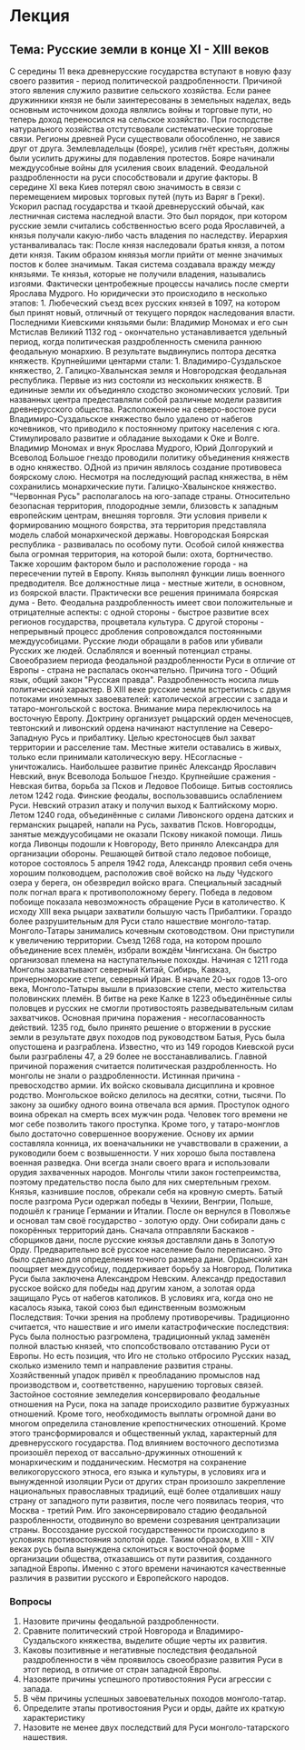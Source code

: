 # Лекция
## Тема: Русские земли в конце XI - XIII веков
С середины 11 века древнерусские государства вступают в новую фазу своего развития - период политической раздробленности. Причиной этого явления служило развитие сельского хозяйства. Если ранее дружинники князя не были заинтересованы в земельных наделах, ведь основным источником дохода являлись войны и торговые пути, но теперь доход переносился на сельское хозяйство. При господстве натурального хозяйства отстутсвовали систематические торговые связи. Регионы древней Руси существовали обособленно, не завися друг от друга. Землевладельцы (бояре), усилив гнёт крестьян, должны были усилить дружины для подавления протестов. Бояре начинали междуусобные войны для усиления своих владений.
Феодальной раздробленности на руси способствовали и другие факторы. В середине XI века Киев потерял свою значимость в связи с перемещением мировых торговых путей (путь из Варяг в Греки). Ускорил распад государства и ткаой древнерусский обычай, как лестничная система наследной власти. Это был порядок, при котором русские земли считались собственностью всего рода Ярославичей, а князья получали какую-либо часть владения по наследству. Иерархия устанваливалась так: После князя наследовали братья князя, а потом дети князя. Таким образом княязья могли прийти от менне значимых постов к более значимым. Такая система создавала вражду между князьями. Те князья, которые не получили владения, назывались изгоями. Фактически центробежные процессы начались после смерти Ярослава Мудрого. Но юридически это происходило в несколько этапов: 1. Любеческий съезд всех русских князей в 1097, на котором был принят новый, отличный от текущего порядок наследования власти. Последними Киевскими князьями были: Владимир Мономах и его сын Мстислав Великий
1132 год - окончательно устанавливается удельный период, когда политическая раздробленность сменила раннюю феодальную монархию. В результате выдвинулись полтора десятка княжеств. Крупнейшими центарми стали: 1. Владимиро-Суздальское княжество, 2. Галицко-Хвалынская земля и Новгородская феодальная республика. 
Первые из низ состояли из нескольких княжеств. В едининые земли их объединяло сходство экономических условий. Три названных центра предеставляли собой различные модели развития древнерусского общества. 
Расположенное на северо-востоке руси Владимиро-Суздальское княжество было удалено от набегов кочевников, что приводило к постоянному притоку населения с юга. Стимулировало развитие и обладание выходами к Оке и Волге. Владимир Мономах и внук Ярослава Мудрого, Юрий Долгорукий и Всеволод Большое гнездо проводили политику объединения княжеств в одно княжество. ОДной из причин являлось создание противовеса боярскому слою. Несмотря на последующий распад княжества, в нём сохранились монархические пути.
Галицко-Хвалынское княжество. "Червонная Русь" располагалось на юго-западе страны. Относительно безопасная территория, плодородные земли, близовсть к западным европейским центрам, внешняя торговля. Эти условия привели к формированию мощного боярства, эта территория представляла модель слабой монархической державы.
Новгородская Боярская республика - развивалась по особому пути. Особой силой княжества была огромная территория, на которой были: охота, бортничество. Также хорошим фактором было и расположение города - на пересечении путей в Европу. Князь выполнял функции лишь военного предводителя. Все должностные лица - местные жители, в основном, из боярской власти. Практически все решения принимала боярская дума - Вето. 
Феодальна раздробленность имеет свои положительные и отрицателные аспекты: с одной стороны - быстрое развитие всех регионов государства, процветала культура. С другой стороны - непрерывный процесс дробления сопровождался постоянными междуусобицами. Русские люди обращали в рабов или убивали Русских же людей. Ослаблялся и военный потенциал страны. Своеобразием периода феодальной раздробленности Руси в отличие от Европы - страна не распалась окончательно. Причина того - Общий язык, общий закон "Русская правда". Раздробленность носила лишь политический характер. В XIII веке русские земли встретились с двумя потоками иноземных завоевателей: католической агрессии с запада и татаро-монгольской с востока.
Внимание мира переключилось на восточную Европу. Доктрину организует рыцарский орден меченосцев, тевтонский и ливонский ордена начинают наступление на Северо-Западную Русь и прибалтику. Целью крестоносцев был захват территории и расселение там. Местные жители оставались в живых, только если принимали католическую веру. НЕсогласные - уничтожались. Наибольшее развитие принёс Александр Ярославич Невский, внук Всеволода Большое Гнездо. Крупнейшие сражения - Невская битва, борьба за Псков и Ледовое Побоище. Битыв состоялись летом 1242 года. Финские феодалы, воспользовавшись ослаблением Руси. Невский отразил атаку и получил выход к Балтийскому морю. Летом 1240 года, объединённые с силами Ливонского ордена датских и германских рыцарей, напали на Русь, захватив Псков. Новгородцы, занятые междуусобицами не оказали Пскову никакой помощи. Лишь когда Ливонцы подошли к Новгороду, Вето приняло Александра для организации обороны. Решающей битвой стало ледовое побоище, которое состоялось 5 апреля 1942 года, Александр проявил себя очень хорошим полководцем, расположив своё войско на льду Чудского озера у берега, он обезвредил войско врага. Специальный засадный полк погнал врага к противоположному берегу. Победа в ледовом побоище показала невозможность обращение Руси в католичество. К исходу XIII века рыцари захватили большую часть Прибалтики.
Гораздо более разрушительным для Руси стало нашествие монголо-татар. Монголо-Татары занимались кочевным скотоводством. Они приступили к увеличению территории. Съезд 1268 года, на котором прошло объединение всех племён, избрали вождём Чингисхана. Он быстро организовал племена на наступательные похохды. Начиная с 1211 года Монголы захватывают северный Китай, Сибирь, Кавказ, причерноморские степи, северный Иран.
В начале 20-ых годов 13-ого века, Монголо-Татыры вышли в приазовские степи, место жительства половинских племён. В битве на реке Калке в 1223 объединённые силы половцев и русских не смогли противостоять разведывательным силам захватчиков. Основная причина поражения - несогласованность действий. 1235 год, было принято решение о вторжении в русские земли в результате двух походов под руководством Батыя, Русь была опустошена и разграблена. Известно, что из 149 городов Киевской руси были разграблены 47, а 29 более не восстанавливались. Главной причиной поражения считается политическая раздробленность. Но монголы не знали о раздробленности. Истинная причина - превосходство армии. Их войско сковывала дисциплина и кровное родство. Монгольское войско делилось на десятки, сотни, тысячи. По закону за ошибку одного воина отвечала вся армия. Проступок одного воина обрекал на смерть всех мужчин рода. Человек того времени не мог себе позволить такого проступка. Кроме того, у татаро-монглов было достаточно совершенное вооружение. Основу их армии составляла конница, их военачальники не учавствовали в сражении, а руководили боем с возвышенности. У них хорошо была поставлена военная разведка. Они всегда знали своего врага и использовали орудия захваченных народов. Монголы чтили закон гостепреимства, поэтому предательство посла было для них смертельным грехом. Князья, казнившие послов, обрекали себя на кровную смерть. Батый после разгрома Руси одержал победы в Чехиии, Венгрии, Польше, подошёл к границе Германии и Италии. После он вернулся в Поволжье и основал там своё государство - золотую орду. Они собирали дань с покорённых территорий дань. Сначала отправляли Баскаков - сборщиков дани, после русские князья доставляли дань в Золотую Орду. Предварительно всё русское население было переписано. Это было сделано для определения точного размера дани. Ордынский хан поощряет междуусобицу, поддерживает борьбу за Новгород. Политика Руси была заключена Александром Невским. Александр предоставил русское войско для победы над другим ханом, а золотая орда защищало Русь от набегов католиков. В условиях ига, когда оно не касалось языка, такой союз был единственным возможным
Последствия: Точки зрения на проблему противоречивы. Традиционно считается, что нашествие и иго имели катастрофические последствия: Русь была полностью разгромлена, традиционный уклад заменён полной властью князей, что спопсобствовало отставанию Руси от Европы. Но есть позиция, что Иго не столько отбросило Русских назад, сколько изменило темп и направление развития страны. Хозяйственный упадок привёл к преобладанию промыслов над производством и, соответственно, нарушению торговых связей. Застойное состояние земледелия консервировало феодальные отношения на Руси, пока на западе происходило развитие буржуазных отношений.
Кроме того, необходимость выплаты огромной дани во многом определила становление крепостнических отношений. Кроме этого трансформировался и общественный уклад, характерный для древнерусского государства. Под влиянием восточного деспотизма произошёл переход от вассально-дружинных отношений к монархическим и подданическим. Несмотря на сохранение великогорусского этноса, его языка и культуры, в условиях ига и вынужденной изоляции Руси от других стран произошло закрепление национальных православных традиций, ещё более отдаливших нашу страну от западного пути развития, после чего появилась теория, что Москва - третий Рим. Иго законсервировало стадию феодальной разробленности, отодвинуло во времени созревания централизации страны. Воссоздание русской государственности происходило в условиях противостояния золотой орде.
Таким образом, в XIII - XIV веках русь была вынуждена склониться к восточной форме организации общества, отказавшись от пути развития, созданного западной Европы. Именно с этого времени начинаются качественные различия в развитии русского и Европейского народов.

### Вопросы
1. Назовите причины феодальной раздробленности.
2. Сравните политический строй Новгорода и Владимиро-Суздальского княжества, выделите общие черты их развития.
3. Каковы позитивные и негативные последствия феодальной раздробленности в чём проявилось своеобразие развития Руси в этот период, в отличие от стран западной Европы.
4. Назовите причины успешного противостояния Руси агрессии с запада.
5. В чём причины успешных завоевательных походов монголо-татар.
6. Определите этапы противостояния Руси и орды, дайте их краткую характеристику
7. Назовите не менее двух последствий для Руси монголо-татарского нашествия.
